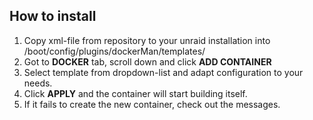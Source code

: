 ## How to install

1. Copy xml-file from repository to your unraid installation into /boot/config/plugins/dockerMan/templates/
2. Got to **DOCKER** tab, scroll down and click **ADD CONTAINER**
3. Select template from dropdown-list and adapt configuration to your needs.
4. Click **APPLY** and the container will start building itself.
5. If it fails to create the new container, check out the messages.